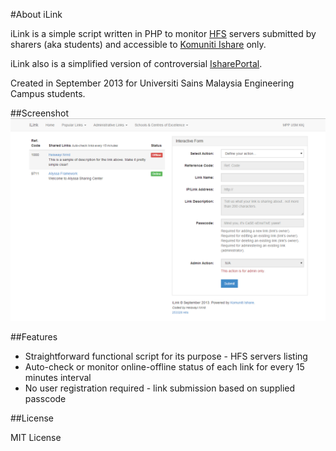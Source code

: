 #About iLink

iLink is a simple script written in PHP to monitor [HFS](http://www.rejetto.com/hfs/) servers submitted by sharers (aka students) and accessible to [Komuniti Ishare](https://www.facebook.com/groups/komuniti.ishare/) only.

iLink also is a simplified version of controversial [IsharePortal](http://ishare-usm.github.io/ishare-in-memory).

Created in September 2013 for Universiti Sains Malaysia Engineering Campus students.

##Screenshot
![Screenshot](screenshot.png)

##Features

* Straightforward functional script for its purpose - HFS servers listing
* Auto-check or monitor online-offline status of each link for every 15 minutes interval
* No user registration required - link submission based on supplied passcode

##License

MIT License

